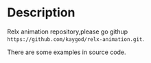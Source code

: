 # Description

Relx animation repository,please go githup ``https://github.com/kaygod/relx-animation.git``.  

There are some examples in source code.

